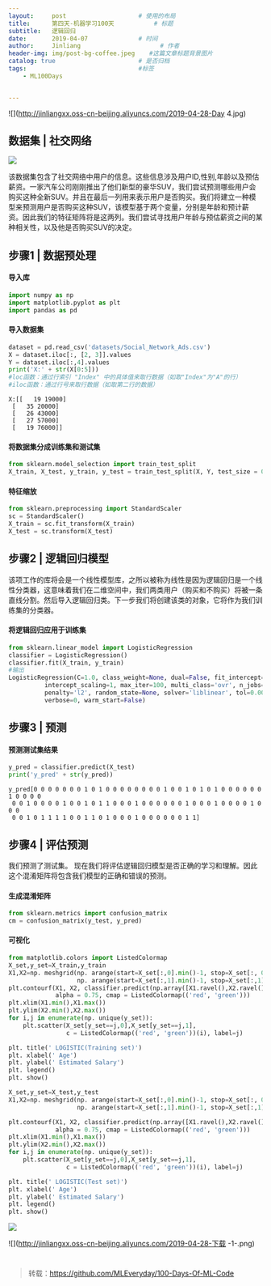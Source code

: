 ```yaml
---
layout:     post                    # 使用的布局
title:      第四天-机器学习100天           # 标题 
subtitle:   逻辑回归
date:       2019-04-07              # 时间
author:     Jinliang                      # 作者
header-img: img/post-bg-coffee.jpeg    #这篇文章标题背景图片
catalog: true                       # 是否归档
tags:                               #标签
    - ML100Days


---
```


![](http://jinliangxx.oss-cn-beijing.aliyuncs.com/2019-04-28-Day 4.jpg)

## 数据集 | 社交网络

![](http://jinliangxx.oss-cn-beijing.aliyuncs.com/2019-04-28-054828.png)

该数据集包含了社交网络中用户的信息。这些信息涉及用户ID,性别,年龄以及预估薪资。一家汽车公司刚刚推出了他们新型的豪华SUV，我们尝试预测哪些用户会购买这种全新SUV。并且在最后一列用来表示用户是否购买。我们将建立一种模型来预测用户是否购买这种SUV，该模型基于两个变量，分别是年龄和预计薪资。因此我们的特征矩阵将是这两列。我们尝试寻找用户年龄与预估薪资之间的某种相关性，以及他是否购买SUV的决定。



## 步骤1 | 数据预处理

#### 导入库

```python
import numpy as np
import matplotlib.pyplot as plt
import pandas as pd
```

#### 导入数据集

```python
dataset = pd.read_csv('datasets/Social_Network_Ads.csv')
X = dataset.iloc[:, [2, 3]].values
Y = dataset.iloc[:,4].values
print('X:' + str(X[0:5]))
#loc函数：通过行索引 "Index" 中的具体值来取行数据（如取"Index"为"A"的行）
#iloc函数：通过行号来取行数据（如取第二行的数据）
```

```
X:[[   19 19000]
 [   35 20000]
 [   26 43000]
 [   27 57000]
 [   19 76000]]
```

#### 将数据集分成训练集和测试集

```python
from sklearn.model_selection import train_test_split
X_train, X_test, y_train, y_test = train_test_split(X, Y, test_size = 0.25, random_state = 0)
```

#### 特征缩放

```python
from sklearn.preprocessing import StandardScaler
sc = StandardScaler()
X_train = sc.fit_transform(X_train)
X_test = sc.transform(X_test)
```

## 步骤2 | 逻辑回归模型

该项工作的库将会是一个线性模型库，之所以被称为线性是因为逻辑回归是一个线性分类器，这意味着我们在二维空间中，我们两类用户（购买和不购买）将被一条直线分割。然后导入逻辑回归类。下一步我们将创建该类的对象，它将作为我们训练集的分类器。

#### 将逻辑回归应用于训练集

```python
from sklearn.linear_model import LogisticRegression
classifier = LogisticRegression()
classifier.fit(X_train, y_train)
#输出
LogisticRegression(C=1.0, class_weight=None, dual=False, fit_intercept=True,
          intercept_scaling=1, max_iter=100, multi_class='ovr', n_jobs=1,
          penalty='l2', random_state=None, solver='liblinear', tol=0.0001,
          verbose=0, warm_start=False)
```

## 步骤3 | 预测

#### 预测测试集结果

```python
y_pred = classifier.predict(X_test)
print('y_pred' + str(y_pred))
```

```
y_pred[0 0 0 0 0 0 0 1 0 1 0 0 0 0 0 0 0 0 1 0 0 1 0 1 0 1 0 0 0 0 0 0 1 0 0 0 0
 0 0 1 0 0 0 0 1 0 0 1 0 1 1 0 0 0 1 0 0 0 0 0 0 1 0 0 0 1 0 0 0 0 1 0 0 0
 0 0 1 0 1 1 1 1 0 0 1 1 0 1 0 0 0 1 0 0 0 0 0 0 1 1]
```

## 步骤4 | 评估预测

我们预测了测试集。 现在我们将评估逻辑回归模型是否正确的学习和理解。因此这个混淆矩阵将包含我们模型的正确和错误的预测。

#### 生成混淆矩阵

```python
from sklearn.metrics import confusion_matrix
cm = confusion_matrix(y_test, y_pred)
```

#### 可视化

```python
from matplotlib.colors import ListedColormap
X_set,y_set=X_train,y_train
X1,X2=np. meshgrid(np. arange(start=X_set[:,0].min()-1, stop=X_set[:, 0].max()+1, step=0.01),
                   np. arange(start=X_set[:,1].min()-1, stop=X_set[:,1].max()+1, step=0.01))
plt.contourf(X1, X2, classifier.predict(np.array([X1.ravel(),X2.ravel()]).T).reshape(X1.shape),
             alpha = 0.75, cmap = ListedColormap(('red', 'green')))
plt.xlim(X1.min(),X1.max())
plt.ylim(X2.min(),X2.max())
for i,j in enumerate(np. unique(y_set)):
    plt.scatter(X_set[y_set==j,0],X_set[y_set==j,1],
                c = ListedColormap(('red', 'green'))(i), label=j)

plt. title(' LOGISTIC(Training set)')
plt. xlabel(' Age')
plt. ylabel(' Estimated Salary')
plt. legend()
plt. show()

X_set,y_set=X_test,y_test
X1,X2=np. meshgrid(np. arange(start=X_set[:,0].min()-1, stop=X_set[:, 0].max()+1, step=0.01),
                   np. arange(start=X_set[:,1].min()-1, stop=X_set[:,1].max()+1, step=0.01))

plt.contourf(X1, X2, classifier.predict(np.array([X1.ravel(),X2.ravel()]).T).reshape(X1.shape),
             alpha = 0.75, cmap = ListedColormap(('red', 'green')))
plt.xlim(X1.min(),X1.max())
plt.ylim(X2.min(),X2.max())
for i,j in enumerate(np. unique(y_set)):
    plt.scatter(X_set[y_set==j,0],X_set[y_set==j,1],
                c = ListedColormap(('red', 'green'))(i), label=j)

plt. title(' LOGISTIC(Test set)')
plt. xlabel(' Age')
plt. ylabel(' Estimated Salary')
plt. legend()
plt. show()
```

![](http://jinliangxx.oss-cn-beijing.aliyuncs.com/2019-04-28-下载.png)

![](http://jinliangxx.oss-cn-beijing.aliyuncs.com/2019-04-28-下载 -1-.png)



# 

> 转载：<https://github.com/MLEveryday/100-Days-Of-ML-Code>

